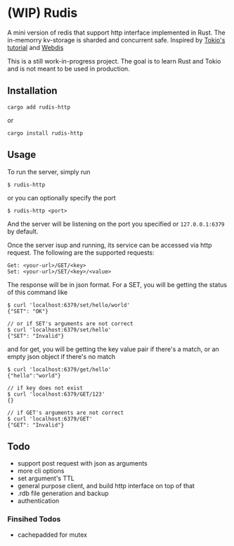 # (WIP) Rudis
A mini version of redis that support http interface implemented in Rust. The in-memorry kv-storage is sharded and concurrent safe. Inspired by [Tokio's tutorial](https://tokio.rs/tokio/tutorial) and [Webdis](https://github.com/nicolasff/webdis)

This is a still work-in-progress project. The goal is to learn Rust and Tokio and is not meant to be used in production.

## Installation
```
cargo add rudis-http
```
or 
```
cargo install rudis-http
```
## Usage
To run the server, simply run
```
$ rudis-http
```
or you can optionally specify the port
```
$ rudis-http <port>
```
And the server will be listening on the port you specified or `127.0.0.1:6379` by default.

Once the server isup and running, its service can be accessed via http request. The following are the supported requests:
```
Get: <your-url>/GET/<key>
Set: <your-url>/SET/<key>/<value>
```
The response will be in json format. For a SET, you will be getting the status of this command like
```
$ curl 'localhost:6379/set/hello/world'
{"SET": "OK"}

// or if SET's arguments are not correct
$ curl 'localhost:6379/set/hello'
{"SET": "Invalid"}
```
and for get, you will be getting the key value pair if there's a match, or an empty json object if there's no match
```
$ curl 'localhost:6379/get/hello'     
{"hello":"world"}

// if key does not exist
$ curl 'localhost:6379/GET/123'
{}

// if GET's arguments are not correct
$ curl 'localhost:6379/GET'
{"GET": "Invalid"}
```

## Todo
- support post request with json as arguments
- more cli options
- set argument's TTL
- general purpose client, and build http interface on top of that
- .rdb file generation and backup
- authentication
### Finsihed Todos
- cachepadded for mutex
